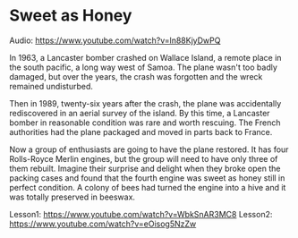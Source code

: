 # Sweet as Honey

Audio: https://www.youtube.com/watch?v=ln88KjyDwPQ

In 1963, a Lancaster bomber crashed on Wallace Island, a remote place in the south pacific, a long way west of Samoa. The plane wasn't too badly damaged, but over the years, the crash was forgotten and the wreck remained undisturbed. 

Then in 1989, twenty-six years after the crash, the plane was accidentally rediscovered in an aerial survey of the island. By this time, a Lancaster bomber in reasonable condition was rare and worth rescuing. The French authorities had the plane packaged and moved in parts back to France.

Now a group of enthusiasts are going to have the plane restored. It has four Rolls-Royce Merlin engines, but the group will need to have only three of them rebuilt. Imagine their surprise and delight when they broke open the packing cases and found that the fourth engine was sweet as honey still in perfect condition. A colony of bees had turned the engine into a hive and it was totally preserved in beeswax.

Lesson1: https://www.youtube.com/watch?v=WbkSnAR3MC8
Lesson2: https://www.youtube.com/watch?v=eOisog5NzZw

